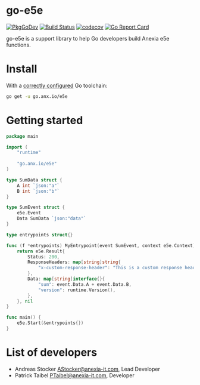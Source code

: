 go-e5e
======

[![PkgGoDev](https://pkg.go.dev/badge/go.anx.io/e5e)](https://pkg.go.dev/go.anx.io/e5e)
[![Build Status](https://github.com/anexia/go-e5e/actions/workflows/test.yml/badge.svg?branch=main&event=push)](https://github.com/anexia/go-e5e/actions/?query=workflow%3Atest)
[![codecov](https://codecov.io/gh/anexia/go-e5e/branch/main/graph/badge.svg)](https://codecov.io/gh/anexia/go-e5e)
[![Go Report Card](https://goreportcard.com/badge/go.anx.io/e5e)](https://goreportcard.com/report/go.anx.io/e5e)

go-e5e is a support library to help Go developers build Anexia e5e functions.

# Install

With a [correctly configured](https://go.dev/doc/install) Go toolchain:

```sh
go get -u go.anx.io/e5e
```

# Getting started

```go
package main

import (
	"runtime"
	
	"go.anx.io/e5e"
)

type SumData struct {
	A int `json:"a"`
	B int `json:"b"`
}

type SumEvent struct {
	e5e.Event
	Data SumData `json:"data"`
}

type entrypoints struct{}

func (f *entrypoints) MyEntrypoint(event SumEvent, context e5e.Context) (e5e.Result, error) {
	return e5e.Result{
		Status: 200,
		ResponseHeaders: map[string]string{
			"x-custom-response-header": "This is a custom response header",
		},
		Data: map[string]interface{}{
			"sum": event.Data.A + event.Data.B,
			"version": runtime.Version(),
		},
	}, nil
}

func main() {
	e5e.Start(&entrypoints{})
}
```

# List of developers

* Andreas Stocker <AStocker@anexia-it.com>, Lead Developer
* Patrick Taibel <PTaibel@anexia-it.com>, Developer
